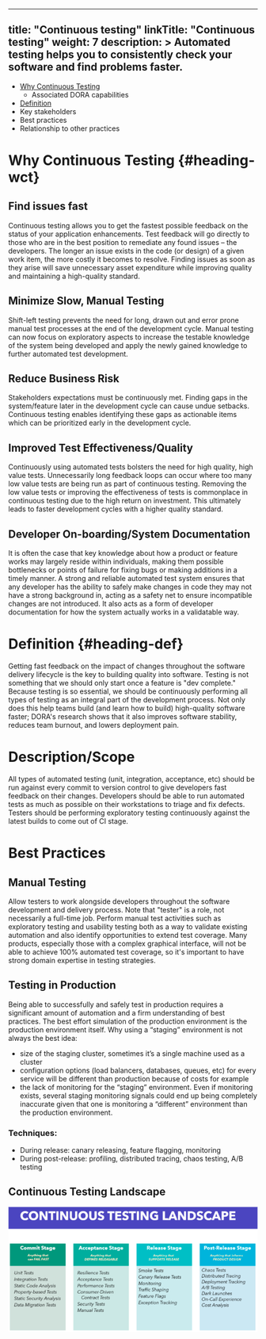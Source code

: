 
---
title: "Continuous testing"
linkTitle: "Continuous testing"
weight: 7
description: >
  Automated testing helps you to consistently check your software and find
  problems faster.
---


- [Why Continuous Testing](#heading-wct)
  - Associated DORA capabilities
- [Definition](#heading-def)
- Key stakeholders
- Best practices
- Relationship to other practices

# Why Continuous Testing {#heading-wct}
## Find issues fast
Continuous testing allows you to get the fastest possible feedback on the status of your application enhancements. Test feedback will go directly to those who are in the best position to remediate any found issues – the developers. The longer an issue exists in the code (or design) of a given work item, the more costly it becomes to resolve. Finding issues as soon as they arise will save unnecessary asset expenditure while improving quality and maintaining a high-quality standard.

## Minimize Slow, Manual Testing
Shift-left testing prevents the need for long, drawn out and error prone manual test processes at the end of the development cycle. Manual testing can now focus on exploratory aspects to increase the testable knowledge of the system being developed and apply the newly gained knowledge to further automated test development.

## Reduce Business Risk
Stakeholders expectations must be continuously met. Finding gaps in the system/feature later in the development cycle can cause undue setbacks. Continuous testing enables identifying these gaps as actionable items which can be prioritized early in the development cycle.

## Improved Test Effectiveness/Quality
Continuously using automated tests bolsters the need for high quality, high value tests. Unnecessarily long feedback loops can occur where too many low value tests are being run as part of continuous testing. Removing the low value tests or improving the effectiveness of tests is commonplace in continuous testing due to the high return on investment. This ultimately leads to faster development cycles with a higher quality standard.

## Developer On-boarding/System Documentation
It is often the case that key knowledge about how a product or feature works may largely reside within individuals, making them possible bottlenecks or points of failure for fixing bugs or making additions in a timely manner.  A strong and reliable automated test system ensures that any developer has the ability to safely make changes in code they may not have a strong background in, acting as a safety net to ensure incompatible changes are not introduced.  It also acts as a form of developer documentation for how the system actually works in a validatable way.


# Definition {#heading-def}
Getting fast feedback on the impact of changes throughout the software delivery lifecycle is the key to building quality into software. Testing is not something that we should only start once a feature is "dev complete." 
Because testing is so essential, we should be continuously performing all types of testing as an integral part of the development process.
Not only does this help teams build (and learn how to build) high-quality software faster; DORA's research shows that it also improves software stability, reduces team burnout, and lowers deployment pain.

# Description/Scope
All types of automated testing (unit, integration, acceptance, etc) should be run against every commit to version control to give developers fast feedback on their changes. Developers should be able to run automated tests as much as possible on their workstations to triage and fix defects. Testers should be performing exploratory testing continuously against the latest builds to come out of CI stage.

# Best Practices
## Manual Testing
Allow testers to work alongside developers throughout the software development and delivery process. Note that "tester" is a role, not necessarily a full-time job. Perform manual test activities such as exploratory testing and usability testing both as a way to validate existing automation and also identify opportunities to extend test coverage.  Many products, especially those with a complex graphical interface, will not be able to achieve 100% automated test coverage, so it's important to have strong domain expertise in testing strategies.

## Testing in Production
Being able to successfully and safely test in production requires a significant amount of automation and a firm understanding of best practices.
The best effort simulation of the production environment is the production environment itself. Why using a “staging” environment is not always the best idea:
  - size of the staging cluster, sometimes it’s a single machine used as a cluster
  - configuration options (load balancers, databases, queues, etc) for every service will be different than production because of costs for example
  - the lack of monitoring for the “staging” environment. Even if monitoring exists, several staging monitoring signals could end up being completely inaccurate given that one is monitoring a “different” environment than the production environment.

### Techniques:
- During release: canary releasing, feature flagging, monitoring
- During post-release: profiling, distributed tracing, chaos testing, A/B testing

## Continuous Testing Landscape
![Continuous Testing Landscape](landscape.png)

